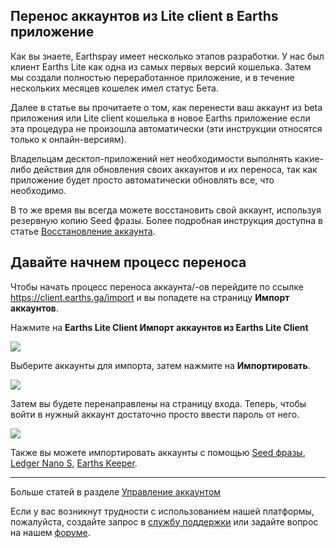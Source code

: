## Перенос аккаунтов из Lite client в Earths приложение

Как вы знаете, Earthspay имеет несколько этапов разработки. У нас был клиент Earths Lite как одна из самых первых версий кошелька. Затем мы создали полностью переработанное приложение, и в течение нескольких месяцев кошелек имел статус Бета.

Далее в статье вы прочитаете о том, как перенести ваш аккаунт из beta приложения или Lite client кошелька в новое Earths приложение если эта процедура не произошла автоматически (эти инструкции относятся только к онлайн-версиям).

Владельцам десктоп-приложений нет необходимости выполнять какие-либо действия для обновления своих аккаунтов и их переноса, так как приложение будет просто автоматически обновлять все, что необходимо.

В то же время вы всегда можете восстановить свой аккаунт, используя резервную копию Seed фразы. Более подробная инструкция доступна в статье [Восстановление аккаунта](/earths-client/account-management/restore-an-account.md).

## Давайте начнем процесс переноса

Чтобы начать процесс переноса аккаунта/-ов перейдите по ссылке https://client.earths.ga/import и вы попадете на страницу **Импорт аккаунтов**.

Нажмите на **Earths Lite Client Импорт аккаунтов из Earths Lite Client**

![](/_assets/account_migration_01.png)

Выберите аккаунты для импорта, затем нажмите на **Импортировать**.

![](/_assets/account_migration_02.png)

Затем вы будете перенаправлены на страницу входа. Теперь, чтобы войти в нужный аккаунт достаточно просто ввести пароль от него.

![](/_assets/account_migration_03.png)

Также вы можете импортировать аккаунты с помощью [Seed фразы](/earths-client/account-management/restore-an-account.md), [Ledger Nano S](/earths-client/account-management/ledger-nano.md), [Earths Keeper](/earths-client/account-management/earths-keeper.md).

___

Больше статей в разделе [Управление аккаунтом](/earths-client/account-management.md)

Если у вас возникнут трудности с использованием нашей платформы, пожалуйста, создайте запрос в [службу поддержки](https://support.earths.ga/) или задайте вопрос на нашем [форуме](https://forum.earths.ga/).
